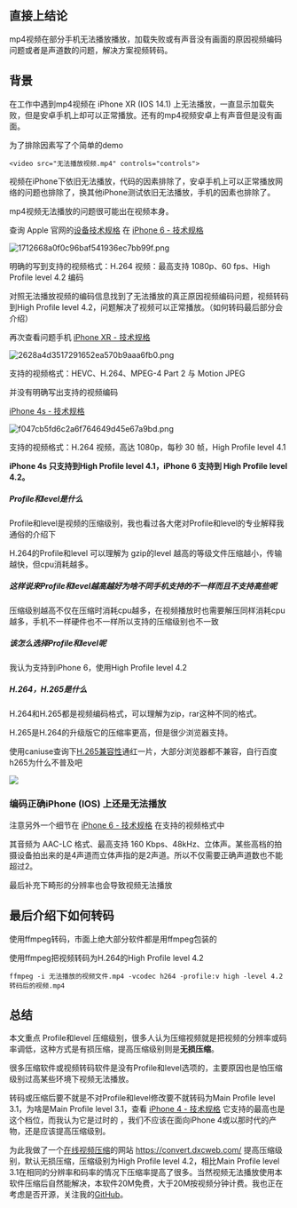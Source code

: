 ## 直接上结论

mp4视频在部分手机无法播放播放，加载失败或有声音没有画面的原因视频编码问题或者是声道数的问题，解决方案视频转码。

## **背景**

在工作中遇到mp4视频在 iPhone XR (IOS 14.1) 上无法播放，一直显示加载失败，但是安卓手机上却可以正常播放。还有的mp4视频安卓上有声音但是没有画面。

为了排除因素写了个简单的demo

```
<video src="无法播放视频.mp4" controls="controls">
```

视频在iPhone下依旧无法播放，代码的因素排除了，安卓手机上可以正常播放网络的问题也排除了，换其他iPhone测试依旧无法播放，手机的因素也排除了。

mp4视频无法播放的问题很可能出在视频本身。

查询 Apple 官网的[设备技术规格](https://support.apple.com/zh_CN/specs) 在 [iPhone 6 - 技术规格](https://https://support.apple.com/kb/SP705?viewlocale=zh_CN&locale=zh_CN)

![1712668a0f0c96baf541936ec7bb99f.png](https://b3logfile.com/file/2022/06/1712668a0f0c96baf541936ec7bb99f-090edaff.png)

明确的写到支持的视频格式：H.264 视频：最高支持 1080p、60 fps、High Profile level 4.2 编码

对照无法播放视频的编码信息找到了无法播放的真正原因视频编码问题，视频转码到High Profile level 4.2，问题解决了视频可以正常播放。（如何转码最后部分会介绍）

再次查看问题手机 [iPhone XR  - 技术规格](https://support.apple.com/kb/SP781?viewlocale=zh_CN&locale=zh_CN)

![2628a4d3517291652ea570b9aaa6fb0.png](https://b3logfile.com/file/2022/06/2628a4d3517291652ea570b9aaa6fb0-70a84aac.png)

支持的视频格式：HEVC、H.264、MPEG-4 Part 2 与 Motion JPEG

并没有明确写出支持的视频编码

[iPhone 4s - 技术规格](https://support.apple.com/kb/SP655?viewlocale=zh_CN&locale=zh_CN)

![f047cb5fd6c2a6f764649d45e67a9bd.png](https://b3logfile.com/file/2022/06/f047cb5fd6c2a6f764649d45e67a9bd-f0de3fc7.png)

支持的视频格式：H.264 视频，高达 1080p，每秒 30 帧，High Profile level 4.1

**iPhone 4s 只支持到High Profile level 4.1，iPhone 6 支持到 High Profile level 4.2。**

##### Profile和level是什么

Profile和level是视频的压缩级别，我也看过各大佬对Profile和level的专业解释我通俗的介绍下

H.264的Profile和level 可以理解为 gzip的level 越高的等级文件压缩越小，传输越快，但cpu消耗越多。

##### 这样说来Profile和level越高越好为啥不同手机支持的不一样而且不支持高些呢

压缩级别越高不仅在压缩时消耗cpu越多，在视频播放时也需要解压同样消耗cpu越多，手机不一样硬件也不一样所以支持的压缩级别也不一致

##### 该怎么选择Profile和level呢

我认为支持到iPhone 6，使用High Profile level 4.2

##### H.264，H.265是什么

H.264和H.265都是视频编码格式，可以理解为zip，rar这种不同的格式。

H.265是H.264的升级版它的压缩率更高，但是很少浏览器支持。

使用caniuse查询下[H.265兼容性](https://caniuse.com/?search=h265)通红一片，大部分浏览器都不兼容，自行百度h265为什么不普及吧

![](https://b3logfile.com/file/2022/06/5b2bcc87263b4e98b606ce28d180f894.png)

### 编码正确iPhone (IOS) 上还是无法播放

注意另外一个细节在 [iPhone 6 - 技术规格](https://support.apple.com/kb/SP705?viewlocale=zh_CN&locale=zh_CN)  在支持的视频格式中

其音频为 AAC-LC 格式、最高支持 160 Kbps、48kHz、立体声。某些高档的拍摄设备拍出来的是4声道而立体声指的是2声道。所以不仅需要正确声道数也不能超过2。

最后补充下畸形的分辨率也会导致视频无法播放

## 最后介绍下如何转码

使用ffmpeg转码，市面上绝大部分软件都是用ffmpeg包装的

使用ffmpeg把视频转码为H.264的High Profile level 4.2

```
ffmpeg -i 无法播放的视频文件.mp4 -vcodec h264 -profile:v high -level 4.2 转码后的视频.mp4
```

## 总结

本文重点 Profile和level 压缩级别，很多人认为压缩视频就是把视频的分辨率或码率调低，这种方式是有损压缩，提高压缩级别则是**无损压缩**。

很多压缩软件或视频转码软件是没有Profile和level选项的，主要原因也是怕压缩级别过高某些环境下视频无法播放。

转码或压缩后要不就是不对Profile和level修改要不就转码为Main Profile level 3.1，为啥是Main Profile level 3.1，查看 [iPhone 4  - 技术规格](https://support.apple.com/kb/SP587?viewlocale=zh_CN&locale=zh_CN)  它支持的最高也是这个档位，而我认为它是过时的 ，我们不应该在面向iPhone 4或以那时代的产物，还是应该提高压缩级别。

为此我做了一个[在线视频压缩](https://convert.dxcweb.com/)的网站 https://convert.dxcweb.com/ 提高压缩级别，默认无损压缩，压缩级别为High Profile level 4.2，相比Main Profile level 3.1在相同的分辨率和码率的情况下压缩率提高了很多。当然视频无法播放使用本软件压缩后自然能解决，本软件20M免费，大于20M按视频分钟计费。我也正在考虑是否开源，关注我的[GitHub](https://github.com/dxcweb)。
